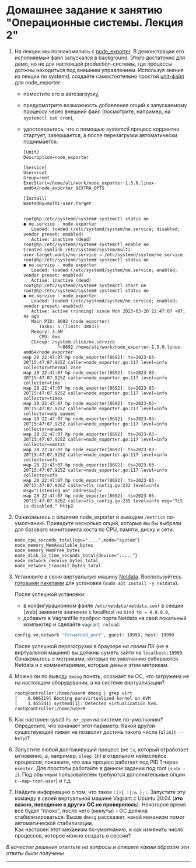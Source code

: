 # Домашнее задание к занятию "Операционные системы. Лекция 2"


1. На лекции мы познакомились с [node_exporter](https://github.com/prometheus/node_exporter/releases). В демонстрации его исполняемый файл запускался в background. Этого достаточно для демо, но не для настоящей production-системы, где процессы должны находиться под внешним управлением. Используя знания из лекции по systemd, создайте самостоятельно простой [unit-файл](https://www.freedesktop.org/software/systemd/man/systemd.service.html) для node_exporter:

    * поместите его в автозагрузку,
    * предусмотрите возможность добавления опций к запускаемому процессу через внешний файл (посмотрите, например, на `systemctl cat cron`),
    * удостоверьтесь, что с помощью systemctl процесс корректно стартует, завершается, а после перезагрузки автоматически поднимается.

         ```
         [Unit]
         Description=node_exporter
         
         [Service]
         User=root
         Group=root
         ExecStart=/home/ali/work/node_exporter-1.5.0.linux-amd64/node_exporter $EXTRA_OPTS
         
         [Install]
         WantedBy=multi-user.target
         
         
         root@hp:/etc/systemd/system# systemctl status ne
         ● ne.service - node-exporter
            Loaded: loaded (/etc/systemd/system/ne.service; disabled; vendor preset: enabled)
            Active: inactive (dead)
         root@hp:/etc/systemd/system# systemctl enable ne
         Created symlink /etc/systemd/system/multi-user.target.wants/ne.service → /etc/systemd/system/ne.service.
         root@hp:/etc/systemd/system# systemctl status ne
         ● ne.service - node-exporter
            Loaded: loaded (/etc/systemd/system/ne.service; enabled; vendor preset: enabled)
            Active: inactive (dead)
         root@hp:/etc/systemd/system# systemctl start ne
         root@hp:/etc/systemd/system# systemctl status ne
         ● ne.service - node_exporter
            Loaded: loaded (/etc/systemd/system/ne.service; enabled; vendor preset: enabled)
            Active: active (running) since Mon 2023-03-20 22:47:07 +07; 4s ago
            Main PID: 8692 (node_exporter)
               Tasks: 5 (limit: 38037)
            Memory: 3.5M
               CPU: 6ms
            CGroup: /system.slice/ne.service
                      └─8692 /home/ali/work/node_exporter-1.5.0.linux-amd64/node_exporter
      мар 20 22:47:07 hp node_exporter[8692]: ts=2023-03-20T15:47:07.925Z caller=node_exporter.go:117 level=info collector=thermal_zone
      мар 20 22:47:07 hp node_exporter[8692]: ts=2023-03-20T15:47:07.925Z caller=node_exporter.go:117 level=info collector=time
      мар 20 22:47:07 hp node_exporter[8692]: ts=2023-03-20T15:47:07.925Z caller=node_exporter.go:117 level=info collector=timex
      мар 20 22:47:07 hp node_exporter[8692]: ts=2023-03-20T15:47:07.925Z caller=node_exporter.go:117 level=info collector=udp_queues
      мар 20 22:47:07 hp node_exporter[8692]: ts=2023-03-20T15:47:07.925Z caller=node_exporter.go:117 level=info collector=uname
      мар 20 22:47:07 hp node_exporter[8692]: ts=2023-03-20T15:47:07.925Z caller=node_exporter.go:117 level=info collector=vmstat
      мар 20 22:47:07 hp node_exporter[8692]: ts=2023-03-20T15:47:07.925Z caller=node_exporter.go:117 level=info collector=xfs
      мар 20 22:47:07 hp node_exporter[8692]: ts=2023-03-20T15:47:07.925Z caller=node_exporter.go:117 level=info collector=zfs
      мар 20 22:47:07 hp node_exporter[8692]: ts=2023-03-20T15:47:07.926Z caller=tls_config.go:232 level=info msg="Listening on" address=[:>
      мар 20 22:47:07 hp node_exporter[8692]: ts=2023-03-20T15:47:07.926Z caller=tls_config.go:235 level=info msg="TLS is disabled." http2
      ```


2. Ознакомьтесь с опциями node_exporter и выводом `/metrics` по-умолчанию. Приведите несколько опций, которые вы бы выбрали для базового мониторинга хоста по CPU, памяти, диску и сети.
     ```
     node_cpu_seconds_total{cpu="....",mode="system"}
     node_memory_MemAvailable_bytes
     node_memory_MemFree_bytes
     node_disk_io_time_seconds_total{device="....."}
     node_network_receive_bytes_total
     node_network_transmit_bytes_total
     ```

3. Установите в свою виртуальную машину [Netdata](https://github.com/netdata/netdata). Воспользуйтесь [готовыми пакетами](https://packagecloud.io/netdata/netdata/install) для установки (`sudo apt install -y netdata`). 
   
   После успешной установки:
    * в конфигурационном файле `/etc/netdata/netdata.conf` в секции [web] замените значение с localhost на `bind to = 0.0.0.0`,
    * добавьте в Vagrantfile проброс порта Netdata на свой локальный компьютер и сделайте `vagrant reload`:

    ```bash
    config.vm.network "forwarded_port", guest: 19999, host: 19999
    ```

    После успешной перезагрузки в браузере *на своем ПК* (не в виртуальной машине) вы должны суметь зайти на `localhost:19999`. Ознакомьтесь с метриками, которые по умолчанию собираются Netdata и с комментариями, которые даны к этим метрикам.

4. Можно ли по выводу `dmesg` понять, осознает ли ОС, что загружена не на настоящем оборудовании, а на системе виртуализации?

   ```
   root@controller:/home/user# dmesg | grep virt
   [    0.006319] Booting paravirtualized kernel on KVM
   [    1.455541] systemd[1]: Detected virtualization kvm.
   root@controller:/home/user# 

   ```

5. Как настроен sysctl `fs.nr_open` на системе по-умолчанию? Определите, что означает этот параметр. Какой другой существующий лимит не позволит достичь такого числа (`ulimit --help`)?

6. Запустите любой долгоживущий процесс (не `ls`, который отработает мгновенно, а, например, `sleep 1h`) в отдельном неймспейсе процессов; покажите, что ваш процесс работает под PID 1 через `nsenter`. Для простоты работайте в данном задании под root (`sudo -i`). Под обычным пользователем требуются дополнительные опции (`--map-root-user`) и т.д.

7. Найдите информацию о том, что такое `:(){ :|:& };:`. Запустите эту команду в своей виртуальной машине Vagrant с Ubuntu 20.04 (**это важно, поведение в других ОС не проверялось**). Некоторое время все будет "плохо", после чего (минуты) – ОС должна стабилизироваться. Вызов `dmesg` расскажет, какой механизм помог автоматической стабилизации.  
Как настроен этот механизм по-умолчанию, и как изменить число процессов, которое можно создать в сессии?

*В качестве решения ответьте на вопросы и опишите каким образом эти ответы были получены*

----


